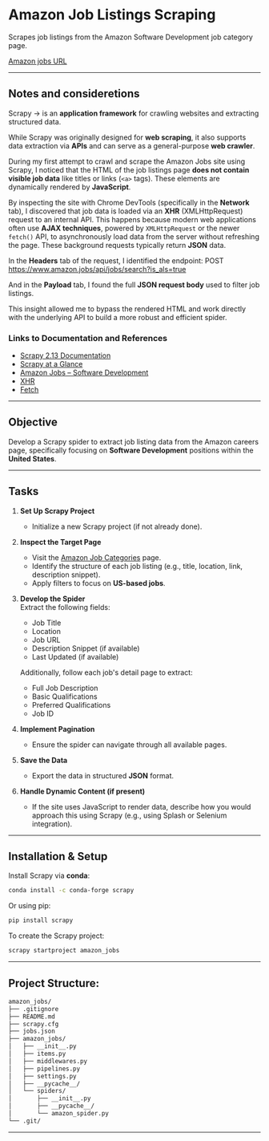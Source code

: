 # Amazon Job Listings Scraping

Scrapes job listings from the Amazon Software Development job category page.

[Amazon jobs URL](https://www.amazon.jobs/content/en/job-categories/software-development#search)

---

## Notes and consideretions

Scrapy → is an **application framework** for crawling websites and extracting structured data.  

While Scrapy was originally designed for **web scraping**, it also supports data extraction via **APIs** and can serve as a general-purpose **web crawler**.

During my first attempt to crawl and scrape the Amazon Jobs site using Scrapy, I noticed that the HTML of the job listings page **does not contain visible job data** like titles or links (`<a>` tags). These elements are dynamically rendered by **JavaScript**.

By inspecting the site with Chrome DevTools (specifically in the **Network** tab), I discovered that job data is loaded via an **XHR** (XMLHttpRequest) request to an internal API. This happens because modern web applications often use **AJAX techniques**, powered by `XMLHttpRequest` or the newer `fetch()` API, to asynchronously load data from the server without refreshing the page. These background requests typically return **JSON** data.

In the **Headers** tab of the request, I identified the endpoint: POST https://www.amazon.jobs/api/jobs/search?is_als=true


And in the **Payload** tab, I found the full **JSON request body** used to filter job listings.

This insight allowed me to bypass the rendered HTML and work directly with the underlying API to build a more robust and efficient spider.

### Links to Documentation and References

- [Scrapy 2.13 Documentation](https://docs.scrapy.org/en/latest)
- [Scrapy at a Glance](https://docs.scrapy.org/en/latest/intro/overview.html)  
- [Amazon Jobs – Software Development](https://www.amazon.jobs/content/en/job-categories/software-development#search)
- [XHR](https://www.w3schools.com/xml/xml_http.asp)
- [Fetch](https://www.w3schools.com/jsref/api_fetch.asp)

---

## Objective

Develop a Scrapy spider to extract job listing data from the Amazon careers page, specifically focusing on **Software Development** positions within the **United States**.

---

## Tasks

1. **Set Up Scrapy Project**  
   - Initialize a new Scrapy project (if not already done).

2. **Inspect the Target Page**  
   - Visit the [Amazon Job Categories](https://www.amazon.jobs/content/en/job-categories/software-development#search) page.  
   - Identify the structure of each job listing (e.g., title, location, link, description snippet).  
   - Apply filters to focus on **US-based jobs**.

3. **Develop the Spider**  
   Extract the following fields:
   - Job Title  
   - Location  
   - Job URL  
   - Description Snippet (if available)  
   - Last Updated (if available)

   Additionally, follow each job's detail page to extract:
   - Full Job Description  
   - Basic Qualifications  
   - Preferred Qualifications  
   - Job ID  

4. **Implement Pagination**  
   - Ensure the spider can navigate through all available pages.

5. **Save the Data**  
   - Export the data in structured **JSON** format.

6. **Handle Dynamic Content (if present)**  
   - If the site uses JavaScript to render data, describe how you would approach this using Scrapy (e.g., using Splash or Selenium integration).

---

## Installation & Setup

Install Scrapy via **conda**:

```bash
conda install -c conda-forge scrapy
```

Or using pip:

```bash
pip install scrapy
```

To create the Scrapy project: 

```bash
scrapy startproject amazon_jobs
```

---

## Project Structure:

```markdown
amazon_jobs/ 
├── .gitignore
├── README.md
├── scrapy.cfg
├── jobs.json
├── amazon_jobs/
│   ├── __init__.py
│   ├── items.py
│   ├── middlewares.py
│   ├── pipelines.py
│   ├── settings.py
│   ├── __pycache__/
│   └── spiders/
│       ├── __init__.py
│       ├── __pycache__/
│       └── amazon_spider.py
└── .git/
```
---